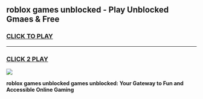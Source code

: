 
## roblox games unblocked - Play Unblocked Gmaes & Free
<h3>
<a href="https://premium.freeplayer.one?title=roblox_games_unblocked&ref=20F">CLICK TO PLAY</a></h3>
<hr>

<h3>
<a href="https://premium.freeplayer.one?title=roblox_games_unblocked&ref=20F">CLICK 2 PLAY</a>
  
</h3>

<a href="https://premium.freeplayer.one?title=roblox_games_unblocked&ref=20F/"><img src="https://clearcache.store/games.png"></a>


**roblox games unblocked games unblocked: Your Gateway to Fun and Accessible Online Gaming**
